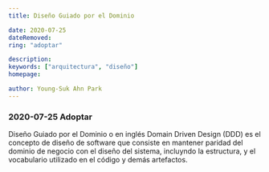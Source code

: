 ```yaml
---
title: Diseño Guiado por el Dominio

date: 2020-07-25
dateRemoved: 
ring: "adoptar"

description: 
keywords: ["arquitectura", "diseño"]
homepage: 

author: Young-Suk Ahn Park
---
```


### 2020-07-25 Adoptar

Diseño Guiado por el Dominio o en inglés Domain Driven Design (DDD) es el concepto de diseño de software que consiste en mantener paridad del dominio de negocio con el diseño del sistema, incluyndo la estructura, y el vocabulario utilizado en el código y demás artefactos.
